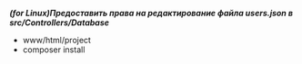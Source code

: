 ***(for Linux)Предоставить права на редактирование файла users.json в src/Controllers/Database***
- www/html/project
- composer install
